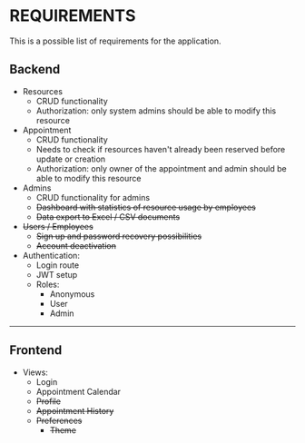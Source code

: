 # REQUIREMENTS

This is a possible list of requirements for the application.

## Backend
* Resources
  * CRUD functionality
  * Authorization: only system admins should be able to modify this resource
* Appointment
  * CRUD functionality
  * Needs to check if resources haven't already been reserved before update or creation
  * Authorization: only owner of the appointment and admin should be able to modify this resource
* Admins
  * CRUD functionality for admins
  * ~~Dashboard with statistics of resource usage by employees~~
  * ~~Data export to Excel / CSV documents~~
* ~~Users / Employees~~
  * ~~Sign up and password recovery possibilities~~
  * ~~Account deactivation~~
* Authentication:
  * Login route
  * JWT setup
  * Roles:
    * Anonymous
    * User
    * Admin

---

## Frontend
* Views:
  * Login
  * Appointment Calendar
  * ~~Profile~~
  * ~~Appointment History~~
  * ~~Preferences~~
    * ~~Theme~~